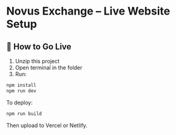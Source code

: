 # Novus Exchange – Live Website Setup

## 🚀 How to Go Live

1. Unzip this project
2. Open terminal in the folder
3. Run:

```bash
npm install
npm run dev
```

To deploy:

```bash
npm run build
```

Then upload to Vercel or Netlify.
